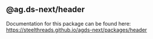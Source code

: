 ## @ag.ds-next/header

Documentation for this package can be found here: https://steelthreads.github.io/agds-next/packages/header
